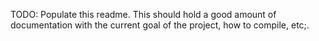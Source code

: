 
TODO: Populate this readme.
This should hold a good amount of documentation with
the current goal of the project, how to compile, etc;.

